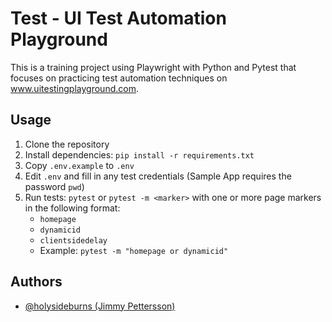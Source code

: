 
# Test - UI Test Automation Playground
This is a training project using Playwright with Python and Pytest that focuses on practicing test automation techniques on www.uitestingplayground.com.

## Usage
1. Clone the repository
2. Install dependencies: `pip install -r requirements.txt`
3. Copy `.env.example` to `.env`
4. Edit `.env` and fill in any test credentials (Sample App requires the password `pwd`)
5. Run tests: `pytest` or `pytest -m <marker>` with one or more page markers in the following format:
   - `homepage`
   - `dynamicid`
   - `clientsidedelay`
   - Example: `pytest -m "homepage or dynamicid"`

## Authors
- [@holysideburns (Jimmy Pettersson)](https://github.com/holysideburns)


